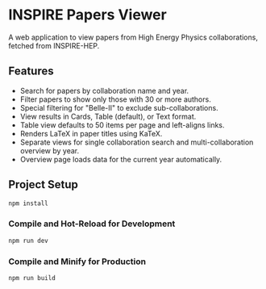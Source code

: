 # INSPIRE Papers Viewer

A web application to view papers from High Energy Physics collaborations, fetched from INSPIRE-HEP.

## Features

*   Search for papers by collaboration name and year.
*   Filter papers to show only those with 30 or more authors.
*   Special filtering for "Belle-II" to exclude sub-collaborations.
*   View results in Cards, Table (default), or Text format.
*   Table view defaults to 50 items per page and left-aligns links.
*   Renders LaTeX in paper titles using KaTeX.
*   Separate views for single collaboration search and multi-collaboration overview by year.
*   Overview page loads data for the current year automatically.

## Project Setup

```sh
npm install
```

### Compile and Hot-Reload for Development

```sh
npm run dev
```

### Compile and Minify for Production

```sh
npm run build
```

